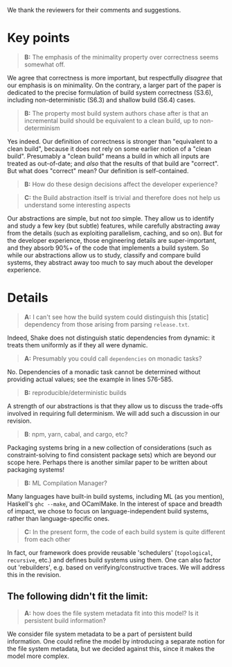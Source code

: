 We thank the reviewers for their comments and suggestions.

# Key points

> **B:** The emphasis of the minimality property over correctness seems somewhat
off.

We agree that correctness is more important, but respectfully *disagree* that
our emphasis is on minimality. On the contrary, a larger part of the paper is
dedicated to the precise formulation of build system correctness (S3.6),
including non-deterministic (S6.3) and shallow build (S6.4) cases.

> **B:** The property most build system authors chase after is that an
incremental build should be equivalent to a clean build, up to non-determinism

Yes indeed. Our definition of correctness is stronger than "equivalent to a
clean build", because it does not rely on some earlier notion of a "clean build".
Presumably a "clean build" means a build in which all inputs are treated as
out-of-date; and *also* that the results of that build are "correct". But what
does "correct" mean? Our definition is self-contained.

> **B:** How do these design decisions affect the developer experience?

> **C:** the Build abstraction itself is trivial and therefore does not help
us understand some interesting aspects

Our abstractions are simple, but not *too* simple. They allow us to identify and
study a few key (but subtle) features, while carefully abstracting away from the
details (such as exploiting parallelism, caching, and so on). But for the
developer experience, those engineering details are super-important, and they
absorb 90%+ of the code that implements a build system. So while our
abstractions allow us to study, classify and compare build systems, they
abstract away too much to say much about the developer experience.

# Details

> **A:** I can't see how the build system could distinguish this
> [static] dependency from those arising from parsing `release.txt`.

Indeed, Shake does not distinguish static dependencies from dynamic: it treats
them uniformly as if they all were dynamic.

> **A:** Presumably you could call `dependencies` on monadic tasks?

No. Dependencies of a monadic task cannot be determined without providing actual
values; see the example in lines 576-585.

> **B:** reproducible/deterministic builds

A strength of our abstractions is that they allow us to discuss the trade-offs
involved in requiring full determinism. We will add such a discussion in our
revision.

> **B**: npm, yarn, cabal, and cargo, etc?

Packaging systems bring in a new collection of considerations (such as
constraint-solving to find consistent package sets) which are beyond our scope
here. Perhaps there is another similar paper to be written about packaging systems!

> **B:** ML Compilation Manager?

Many languages have built-in build systems, including ML (as you mention),
Haskell's `ghc --make`, and OCamlMake. In the interest of space and breadth of
impact, we chose to focus on language-independent build systems, rather than
language-specific ones.

> **C:** In the present form, the code of each build system is quite different
from each other

In fact, our framework does provide reusable 'schedulers' (`topological`,
`recursive`, etc.) and defines build systems using them. One can also factor out
'rebuilders', e.g. based on verifying/constructive traces. We will address this
in the revision.

The following didn't fit the limit:
-----------------------------------
> **A:** how does the file system metadata fit into this model? Is it persistent
> build information?

We consider file system metadata to be a part of persistent build information.
One could refine the model by introducing a separate notion for the file system
metadata, but we decided against this, since it makes the model more complex.
